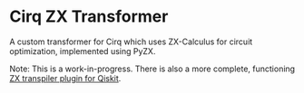 # Cirq ZX Transformer

A custom transformer for Cirq which uses ZX-Calculus for circuit optimization, implemented using PyZX.

Note: This is a work-in-progress. There is also a more complete, functioning [ZX transpiler plugin for Qiskit](https://github.com/dlyongemallo/qiskit-zx-transpiler).

